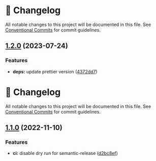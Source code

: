 <!-- markdownlint-disable --><!-- textlint-disable -->

# 📓 Changelog

All notable changes to this project will be documented in this file. See
[Conventional Commits](https://conventionalcommits.org) for commit guidelines.

## [1.2.0](https://github.com/DmytroMysak/prettier-config/compare/v1.1.0...v1.2.0) (2023-07-24)

### Features

- **deps:** update prettier version ([4372dd7](https://github.com/DmytroMysak/prettier-config/commit/4372dd761ca6eb610b0eb6f6f281c41fd114aa1c))

<!-- markdownlint-disable --><!-- textlint-disable -->

# 📓 Changelog

All notable changes to this project will be documented in this file. See
[Conventional Commits](https://conventionalcommits.org) for commit guidelines.

## [1.1.0](https://github.com/DmytroMysak/prettier-config/compare/v1.0.1...v1.1.0) (2022-11-10)

### Features

- **ci:** disable dry run for semantic-release ([d2bc8ef](https://github.com/DmytroMysak/prettier-config/commit/d2bc8ef5d6c384f4f9304b276a7219577986f52c))
